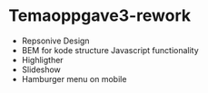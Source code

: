 # Temaoppgave3-rework

- Repsonive Design
- BEM for kode structure
Javascript functionality 
 - Highligther
 - Slideshow
 - Hamburger menu on mobile
